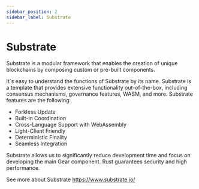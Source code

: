 ```yaml
---
sidebar_position: 2
sidebar_label: Substrate
---
```


# Substrate

Substrate is a modular framework that enables the creation of unique blockchains by composing custom or pre-built components.

It`s easy to understand the functions of Substrate by its name. Substrate is a template that provides extensive functionality out-of-the-box, including consensus mechanisms, governance features, WASM, and more. Substrate features are the following:

- Forkless Update
- Built-in Coordination
- Cross-Language Support with WebAssembly
- Light-Client Friendly
- Deterministic Finality
- Seamless Integration

Substrate allows us to significantly reduce development time and focus on developing the main Gear component. Rust guarantees security and high performance.

See more about Substrate https://www.substrate.io/
